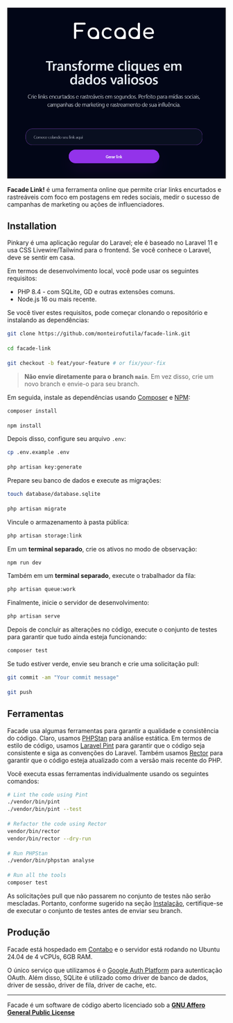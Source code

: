 <p align="center">
    <img src="public/img/banner.png" width="600" alt="Illustration of Pinkary logo. The logo is composed of stylized white text spelling out 'Pinkary' with a pink dot at the end.">
</p>

**Facade Link!** é uma ferramenta online que permite criar links encurtados e rastreáveis com foco em postagens em redes sociais, medir o sucesso de campanhas de marketing ou ações de influenciadores.

## Installation

Pinkary é uma aplicação regular do Laravel; ele é baseado no Laravel 11 e usa CSS Livewire/Tailwind para o frontend. Se você conhece o Laravel, deve se sentir em casa.

Em termos de desenvolvimento local, você pode usar os seguintes requisitos:

- PHP 8.4 - com SQLite, GD e outras extensões comuns.
- Node.js 16 ou mais recente.

Se você tiver estes requisitos, pode começar clonando o repositório e instalando as dependências:

```bash
git clone https://github.com/monteirofutila/facade-link.git

cd facade-link

git checkout -b feat/your-feature # or fix/your-fix
```

> **Não envie diretamente para o branch `main`**. Em vez disso, crie um novo branch e envie-o para seu branch.

Em seguida, instale as dependências usando [Composer](https://getcomposer.org) e [NPM](https://www.npmjs.com):

```bash
composer install

npm install
```

Depois disso, configure seu arquivo `.env`:

```bash
cp .env.example .env

php artisan key:generate
```

Prepare seu banco de dados e execute as migrações:

```bash
touch database/database.sqlite

php artisan migrate
```

Vincule o armazenamento à pasta pública:

```bash
php artisan storage:link
```

Em um **terminal separado**, crie os ativos no modo de observação:

```bash
npm run dev
```

Também em um **terminal separado**, execute o trabalhador da fila:

```bash
php artisan queue:work
```

Finalmente, inicie o servidor de desenvolvimento:

```bash
php artisan serve
```

Depois de concluir as alterações no código, execute o conjunto de testes para garantir que tudo ainda esteja funcionando:

```bash
composer test
```

Se tudo estiver verde, envie seu branch e crie uma solicitação pull:

```bash
git commit -am "Your commit message"

git push
```

## Ferramentas

Facade usa algumas ferramentas para garantir a qualidade e consistência do código. Claro, usamos [PHPStan](https://phpstan.org) para análise estática. Em termos de estilo de código, usamos [Laravel Pint](https://laravel.com/docs/11.x/pint) para garantir que o código seja consistente e siga as convenções do Laravel. Também usamos [Rector](https://getrector.org) para garantir que o código esteja atualizado com a versão mais recente do PHP.

Você executa essas ferramentas individualmente usando os seguintes comandos:

```bash
# Lint the code using Pint
./vendor/bin/pint
./vendor/bin/pint --test

# Refactor the code using Rector
vendor/bin/rector
vendor/bin/rector --dry-run

# Run PHPStan
./vendor/bin/phpstan analyse

# Run all the tools
composer test
```

As solicitações pull que não passarem no conjunto de testes não serão mescladas. Portanto, conforme sugerido na seção [Instalação](#instalação), certifique-se de executar o conjunto de testes antes de enviar seu branch.

## Produção

Facade está hospedado em [Contabo](https://contabo.com) e o servidor está rodando no Ubuntu 24.04 de 4 vCPUs, 6GB RAM.

O único serviço que utilizamos é o [Google Auth Platform](https://console.cloud.google.com) para autenticação OAuth. Além disso, SQLite é utilizado como driver de banco de dados, driver de sessão, driver de fila, driver de cache, etc.

---

Facade é um software de código aberto licenciado sob a **[GNU Affero General Public License](LICENSE.md)**